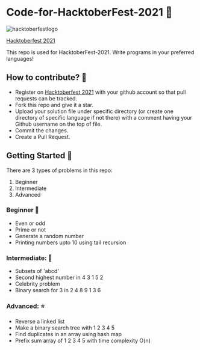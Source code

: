 # Code-for-HacktoberFest-2021 :tophat:

![hacktoberfestlogo](https://user-images.githubusercontent.com/67066785/135657287-b7521201-ff27-4450-92c7-4a6411bd9f2d.png)

[Hacktoberfest 2021](https://hacktoberfest.digitalocean.com/)

This repo is used for HacktoberFest-2021. Write programs in your preferred languages!

## How to contribute? :corn:
- Register on [Hacktoberfest 2021](https://hacktoberfest.digitalocean.com/) with your github account so that pull requests can be tracked.
- Fork this repo and give it a star.
- Upload your solution file under specific directory (or create one directory of specific language if not there) with a comment having your Github username on the top of file.
- Commit the changes.
- Create a Pull Request.

## Getting Started :gun:
There are 3 types of problems in this repo:
1. Beginner
1. Intermediate
1. Advanced

### Beginner :beginner:
- Even or odd
- Prime or not
- Generate a random number 
- Printing numbers upto 10 using tail recursion

### Intermediate: :dash:
- Subsets of 'abcd'
- Second highest number in 4 3 1 5 2
- Celebrity problem
- Binary search for 3 in 2 4 8 9 1 3 6 

### Advanced: :star:
- Reverse a linked list
- Make a binary search tree with 1 2 3 4 5
- Find duplicates in an array using hash map 
- Prefix sum array of 1 2 3 4 5  with time complexity O(n)


